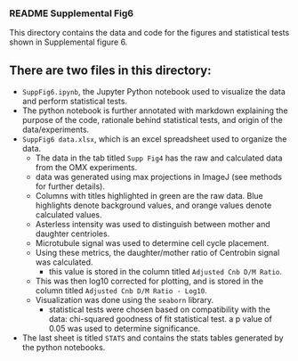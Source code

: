 ### README Supplemental Fig6
This directory contains the data and code for the figures and statistical tests shown in Supplemental figure 6.

## There are two files in this directory:
- `SuppFig6.ipynb`, the Jupyter Python notebook used to visualize the data and perform statistical tests.
- The python notebook is further annotated with markdown explaining the purpose of the code, rationale behind statistical tests, and origin of the data/experiments.
- `SuppFig6 data.xlsx`, which is an excel spreadsheet used to organize the data. 
	- The data in the tab titled `Supp Fig4` has the raw and calculated data from the OMX experiments. 
	- data was generated using max projections in ImageJ (see methods for further details).
	- Columns with titles highlighted in green are the raw data. Blue highlights denote background values, and orange values denote calculated values. 
	- Asterless intensity was used to distinguish between mother and daughter centrioles. 
	- Microtubule signal was used to determine cell cycle placement. 
	- Using these metrics, the daughter/mother ratio of Centrobin signal was calculated. 
		- this value is stored in the column titled `Adjusted Cnb D/M Ratio`.
	- This was then log10 corrected for plotting, and is stored in the column titled `Adjusted Cnb D/M Ratio - Log10`.
	- Visualization was done using the `seaborn` library. 
		- statistical tests were chosen based on compatibility with the data: chi-squared goodness of fit statistical test. a p value of 0.05 was used to determine significance.  
- The last sheet is titled `STATS` and contains the stats tables generated by the python notebooks.
 

